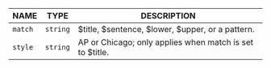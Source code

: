 |  NAME   |   TYPE   |                       DESCRIPTION                        |
|---------|----------|----------------------------------------------------------|
| `match` | `string` | $title, $sentence, $lower, $upper, or a pattern.         |
| `style` | `string` | AP or Chicago; only applies when match is set to $title. |
